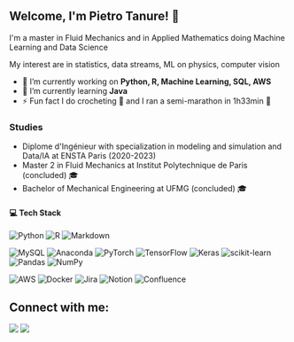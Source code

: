 ## Welcome, I'm Pietro Tanure! 👋

I'm a master in Fluid Mechanics and in Applied Mathematics doing Machine Learning and Data Science

My interest are in statistics, data streams, ML on physics, computer vision

- 🔭 I’m currently working on **Python, R, Machine Learning, SQL, AWS**
- 🌱 I’m currently learning **Java**
- ⚡ Fun fact I do crocheting 🧶 and I ran a semi-marathon in 1h33min 🏃

### Studies
- Diplome d'Ingénieur with specialization in modeling and simulation and Data/IA at ENSTA Paris (2020-2023)
- Master 2 in Fluid Mechanics at Institut Polytechnique de Paris (concluded) 🎓
- Bachelor of Mechanical Engineering at UFMG (concluded) 🎓

#### 💻 Tech Stack
![Python](https://img.shields.io/badge/python-3670A0?style=flat&logo=python&logoColor=ffdd54) ![R](https://img.shields.io/badge/r-%23276DC3.svg?style=flat&logo=r&logoColor=white)  ![Markdown](https://img.shields.io/badge/markdown-%23000000.svg?style=flat&logo=markdown&logoColor=white) 

![MySQL](https://img.shields.io/badge/mysql-%2300f.svg?style=flat&logo=mysql&logoColor=white) ![Anaconda](https://img.shields.io/badge/Anaconda-%2344A833.svg?style=flat&logo=anaconda&logoColor=white)  ![PyTorch](https://img.shields.io/badge/PyTorch-%23EE4C2C.svg?style=flat&logo=PyTorch&logoColor=white) ![TensorFlow](https://img.shields.io/badge/TensorFlow-%23FF6F00.svg?style=flat&logo=TensorFlow&logoColor=white) ![Keras](https://img.shields.io/badge/Keras-%23D00000.svg?style=flat&logo=Keras&logoColor=white) ![scikit-learn](https://img.shields.io/badge/scikit--learn-%23F7931E.svg?style=flat&logo=scikit-learn&logoColor=white)  ![Pandas](https://img.shields.io/badge/pandas-%23150458.svg?style=flat&logo=pandas&logoColor=white) ![NumPy](https://img.shields.io/badge/numpy-%23013243.svg?style=flat&logo=numpy&logoColor=white) 

![AWS](https://img.shields.io/badge/AWS-%23FF9900.svg?style=flat&logo=amazon-aws&logoColor=white) ![Docker](https://img.shields.io/badge/docker-%230db7ed.svg?style=flat&logo=docker&logoColor=white) ![Jira](https://img.shields.io/badge/jira-%230A0FFF.svg?style=flat&logo=jira&logoColor=white) ![Notion](https://img.shields.io/badge/Notion-%23000000.svg?style=flat&logo=notion&logoColor=white) ![Confluence](https://img.shields.io/badge/confluence-%23172BF4.svg?style=flat&logo=confluence&logoColor=white)


## Connect with me:
<p align="left">
  <a href = "https://www.linkedin.com/in/pietro-tanure/"><img src="https://img.icons8.com/fluent/48/000000/linkedin.png"/></a>
  <a href = "https://www.instagram.com/pietro_tanure/"><img src="https://img.icons8.com/fluent/48/000000/instagram-new.png"/></a>
</p>
